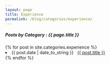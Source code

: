 ```yaml
---
layout: page
title: Experience
permalink: /blog/categories/experience/
---
```


<h5> Posts by Category : {{ page.title }} </h5>

<div class="card">
{% for post in site.categories.experience %}
 <li class="category-posts"><span>{{ post.date | date_to_string }}</span> &nbsp; <a href="{{ post.url }}">{{ post.title }}</a></li>
{% endfor %}
</div>